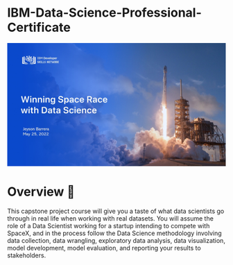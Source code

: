 # IBM-Data-Science-Professional-Certificate

![Capstone Final Project](https://github.com/IngJeyson/IBM-Data-Science-Professional-Certificate/blob/main/Cover.jpg)

# Overview :open_book: 


This capstone project course will give you a taste of what data scientists go through in real life when working with real datasets. You will assume the role of a Data Scientist working for a startup intending to compete with SpaceX, and in the process follow the Data Science methodology involving data collection, data wrangling, exploratory data analysis, data visualization, model development, model evaluation, and reporting your results to stakeholders.
